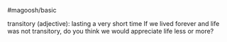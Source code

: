 #magoosh/basic

transitory (adjective): lasting a very short time 
If we lived forever and life was not transitory, do you think we would appreciate life less or more? 
